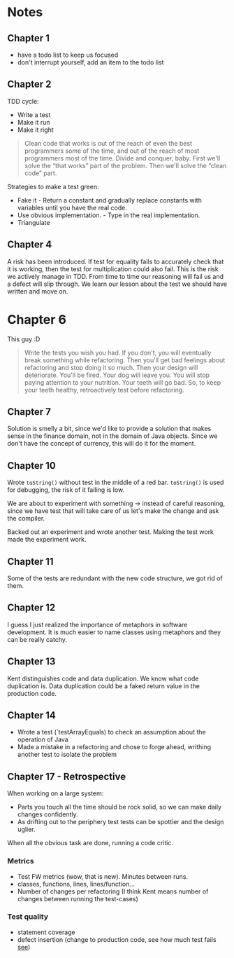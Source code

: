 # Notes

## Chapter 1

- have a todo list to keep us focused
- don't interrupt yourself, add an item to the todo list

## Chapter 2

TDD cycle:

- Write a test
- Make it run
- Make it right

> Clean code that works is out of the reach of even the best programmers some of the time, and out of the reach of most programmers most of the time. Divide and conquer, baby. First we'll solve the “that works” part of the problem. Then we'll solve the “clean code” part. 

Strategies to make a test green:

- Fake it - Return a constant and gradually replace constants with variables until you have the real code.
- Use obvious implementation. - Type in the real implementation.
- Triangulate

## Chapter 4

A risk has been introduced. If test for equality fails to accurately check that it is working, then the test for multiplication could also fail. This is the risk we actively manage in TDD.
From time to time our reasoning will fail us and a defect will slip through. We learn our lesson about the test we should have written and move on.

# Chapter 6

This guy :D

> Write the tests you wish you had. If you don't, you will eventually break something while refactoring. Then you'll get bad feelings about refactoring and stop doing it so much. Then your design will deteriorate. You'll be fired. Your dog will leave you. You will stop paying attention to your nutrition. Your teeth will go bad. So, to keep your teeth healthy, retroactively test before refactoring.

## Chapter 7

Solution is smelly a bit, since we'd like to provide a solution that makes sense in the finance domain, not in the domain of Java objects. Since we don't have the concept of currency, this will do it for the moment.

## Chapter 10

Wrote `toString()` without test in the middle of a red bar. `toString()` is
used for debugging, the risk of it failing is low.

We are about to experiment with something -> instead of careful reasoning,
since we have test that will take care of us let's make the change 
and ask the compiler.

Backed out an experiment and wrote another test. Making the test work made the experiment work.

## Chapter 11

Some of the tests are redundant with the new code structure, we got rid of them.

## Chapter 12

I guess I just realized the importance of metaphors in software development. It is much easier to name classes using metaphors and they can be really catchy.

## Chapter 13

Kent distinguishes code and data duplication. We know what code duplication is. Data duplication could be a faked return value in the production code.

## Chapter 14

- Wrote a test (`testArrayEquals) to check an assumption about the operation of Java
- Made a mistake in a refactoring and chose to forge ahead, writhing another test to isolate the problem

## Chapter 17 - Retrospective

When working on a large system:
- Parts you touch all the time should be rock solid, so we can make daily changes confidently.
- As drifting out to the periphery test tests can be spottier and the design uglier.

When all the obvious task are done, running a code critic.

### Metrics 

- Test FW metrics (wow, that is new). Minutes between runs.
- classes, functions, lines, lines/function...
- Number of changes per refactoring (I think Kent means number of changes between running the test-cases)

### Test quality 

- statement coverage
- defect insertion (change to production code, see how much test fails [see](jester.sourceforge.net))
